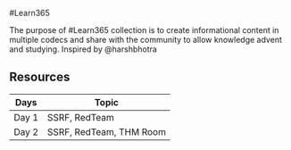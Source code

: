 
#Learn365

The purpose of #Learn365 collection is to create informational content in multiple codecs and share with the community to allow knowledge advent and studying.
Inspired by @harshbhotra



## Resources

|  Days            | Topic                                                                |
| ----------------- | ------------------------------------------------------------------ |
| Day 1 | SSRF, RedTeam |
| Day 2 | SSRF, RedTeam, THM Room |


